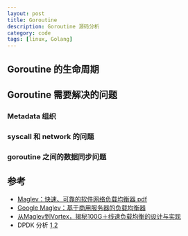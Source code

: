 ```yaml
---
layout: post
title: Goroutine 
description: Goroutine 源码分析
category: code
tags: [linux, Golang]
---
```



## Goroutine 的生命周期


## Goroutine 需要解决的问题

### Metadata 组织

### syscall 和 network 的问题

### goroutine 之间的数据同步问题

## 


## 参考

- [Maglev：快速、可靠的软件网络负载均衡器 pdf](http://static.googleusercontent.com/media/research.google.com/en//pubs/archive/44824.pdf)
- [Google Maglev：基于商用服务器的负载均衡器](http://www.infoq.com/cn/news/2016/03/google-maglev)
- [从Maglev到Vortex，揭秘100G＋线速负载均衡的设计与实现](http://www.infoq.com/cn/articles/Maglev-Vortex)
- DPDK 分析 [1](http://www.cnblogs.com/jiayy/p/dpdk-memory.html),[2](http://www.cnblogs.com/jiayy/p/3430974.html)

[-10]:   	 http://hushi55.github.io/  "-10"
